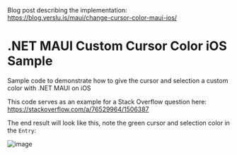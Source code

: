 Blog post describing the implementation: https://blog.verslu.is/maui/change-cursor-color-maui-ios/

# .NET MAUI Custom Cursor Color iOS Sample
Sample code to demonstrate how to give the cursor and selection a custom color with .NET MAUI on iOS

This code serves as an example for a Stack Overflow question here: https://stackoverflow.com/a/76529964/1506387

The end result will look like this, note the green cursor and selection color in the `Entry`:

![image](https://github.com/jfversluis/MauiCustomCursorColoriOSSample/assets/939291/5e8c2233-7fe2-450b-b2dd-ce83107a1d1f)
